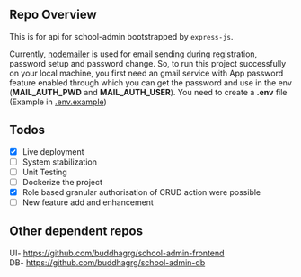## Repo Overview

This is for api for school-admin bootstrapped by `express-js`.

Currently, [nodemailer](https://nodemailer.com/) is used for email sending during registration, password setup and password change. So, to run this project successfully on your local machine, you first need an gmail service with App password feature enabled through which you can get the password and use in the env (**MAIL_AUTH_PWD** and **MAIL_AUTH_USER**). You need to create a **.env** file (Example in [.env.example](https://github.com/buddhagrg/school-admin-api/blob/master/.env.example))

## Todos

- [x] Live deployment
- [ ] System stabilization
- [ ] Unit Testing
- [ ] Dockerize the project
- [x] Role based granular authorisation of CRUD action were possible
- [ ] New feature add and enhancement

## Other dependent repos

UI- https://github.com/buddhagrg/school-admin-frontend \
DB- https://github.com/buddhagrg/school-admin-db
